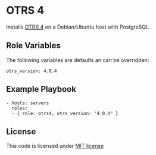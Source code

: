 OTRS 4
=========

Installs [OTRS 4](https://www.otrs.com/) on a Debian/Ubuntu host with PostgreSQL.

Role Variables
--------------

The following variables are defaults an can be overridden:

    otrs_version: 4.0.4

Example Playbook
----------------

    - hosts: servers
      roles:
      - { role: otrs4, otrs_version: "4.0.4" }

License
-------

This code is licensed under [MIT license](http://opensource.org/licenses/MIT)
